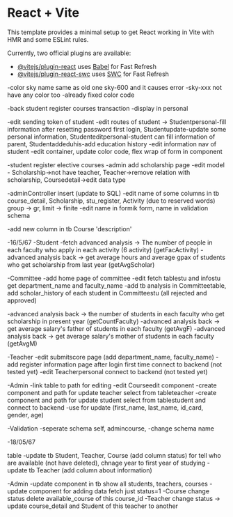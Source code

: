 # React + Vite

This template provides a minimal setup to get React working in Vite with HMR and some ESLint rules.

Currently, two official plugins are available:

- [@vitejs/plugin-react](https://github.com/vitejs/vite-plugin-react/blob/main/packages/plugin-react/README.md) uses [Babel](https://babeljs.io/) for Fast Refresh
- [@vitejs/plugin-react-swc](https://github.com/vitejs/vite-plugin-react-swc) uses [SWC](https://swc.rs/) for Fast Refresh

-color sky name same as old one sky-600 and it causes error
-sky-xxx not have any color too
-already fixed color code

-back student register courses transaction
-display in personal

-edit sending token of student
-edit routes of student -> Studentpersonal-fill information after resetting password first login, Studentupdate-update some personal information, Studenteditpersonal-student can fill information of parent, Studentaddeduhis-add education history
-edit information nav of student
-edit container, update color code, flex wrap of form in component

-student register elective courses
-admin add scholarship page 
-edit model - Scholarship->not have teacher, Teacher->remove relation with scholarship, Coursedetail->edit data type 

-adminController insert (update to SQL)
-edit name of some columns in tb course_detail, Scholarship, stu_register, Activity (due to reserved words)
group -> gr, 
limit -> finite 
-edit name in formik form, name in validation schema

-add new column in tb Course 'description'


-16/5/67
-Student
-fetch advanced analysis -> The number of people in each faculty who apply in each activity (6 activity) (getFacActivity)
-advanced analysis back -> get average hours and average gpax of students who get scholarship from last year (getAvgScholar)


-Committee
-add home page of committee
-edit fetch tablestu and infostu get department_name and faculty_name
-add tb analysis in Committeetable, add scholar_history of each student in Committeestu (all rejected and approved)

-advanced analysis back -> the number of students in each faculty who get scholarship in present year (getCountFaculty)
-advanced analysis back -> get average salary's father of students in each faculty (getAvgF)
-advanced analysis back -> get average salary's mother of students in each faculty (getAvgM)

-Teacher
-edit submitscore page (add department_name, faculty_name)
-add register information page after login first time connect to backend (not tested yet)
-edit Teacherpersonal connect to backend (not tested yet)


-Admin
-link table to path for editing
-edit Courseedit component
-create component and path for update teacher select from tableteacher
-create component and path for update student select from tablestudent and connect to backend
-use for update (first_name, last_name, id_card, gender, age)

-Validation
-seperate schema self, admincourse,
-change schema name

-18/05/67

table
-update tb Student, Teacher, Course (add column status) for tell who are available (not have deleted), chnage year to first year of studying
-update tb Teacher (add column about information)


-Admin
-update component in tb show all students, teachers, courses
-update component for adding data fetch just status=1
-Course change status delete available_course of this course_id
-Teacher change status -> update course_detail and Student of this teacher to another
